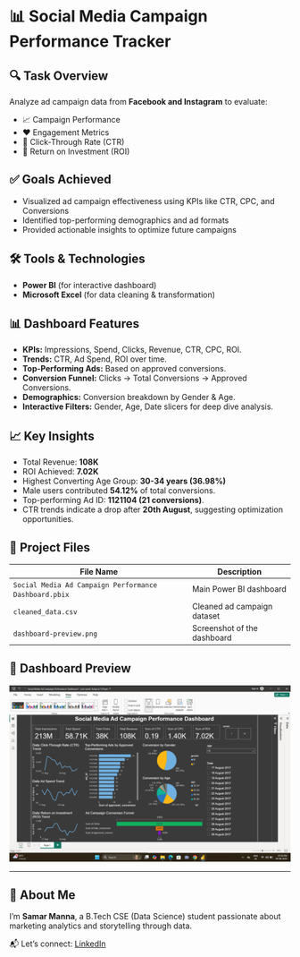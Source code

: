 # 📊 Social Media Campaign Performance Tracker

## 🔍 Task Overview
Analyze ad campaign data from **Facebook and Instagram** to evaluate:
- 📈 Campaign Performance
- ❤️ Engagement Metrics
- 🎯 Click-Through Rate (CTR)
- 💸 Return on Investment (ROI)

## ✅ Goals Achieved
- Visualized ad campaign effectiveness using KPIs like CTR, CPC, and Conversions
- Identified top-performing demographics and ad formats
- Provided actionable insights to optimize future campaigns

## 🛠 Tools & Technologies
- **Power BI** (for interactive dashboard)
- **Microsoft Excel** (for data cleaning & transformation)

## 📊 Dashboard Features
- **KPIs:** Impressions, Spend, Clicks, Revenue, CTR, CPC, ROI.
- **Trends:** CTR, Ad Spend, ROI over time.
- **Top-Performing Ads:** Based on approved conversions.
- **Conversion Funnel:** Clicks → Total Conversions → Approved Conversions.
- **Demographics:** Conversion breakdown by Gender & Age.
- **Interactive Filters:** Gender, Age, Date slicers for deep dive analysis.

## 📈 Key Insights
- Total Revenue: **108K**
- ROI Achieved: **7.02K**
- Highest Converting Age Group: **30-34 years (36.98%)**
- Male users contributed **54.12%** of total conversions.
- Top-performing Ad ID: **1121104 (21 conversions)**.
- CTR trends indicate a drop after **20th August**, suggesting optimization opportunities.

## 📁 Project Files
| File Name | Description |
|-----------|-------------|
| `Social Media Ad Campaign Performance Dashboard.pbix` | Main Power BI dashboard |
| `cleaned_data.csv` | Cleaned ad campaign dataset |
| `dashboard-preview.png` | Screenshot of the dashboard |

## 📸 Dashboard Preview
![Dashboard Preview](dashboard-preview.png)


---

## 👤 About Me
I’m **Samar Manna**, a B.Tech CSE (Data Science) student passionate about marketing analytics and storytelling through data.

📬 Let’s connect: [LinkedIn](https://www.linkedin.com/in/samar-manna-83aa73273)
